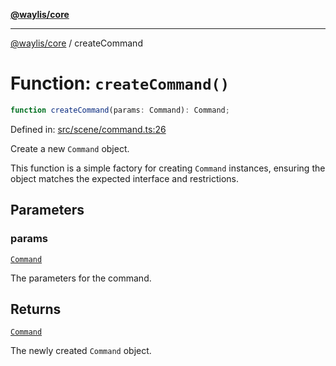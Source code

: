 [**@waylis/core**](../index.md)

***

[@waylis/core](../index.md) / createCommand

# Function: `createCommand()`

```ts
function createCommand(params: Command): Command;
```

Defined in: [src/scene/command.ts:26](https://github.com/waylis/core/blob/ec4e52cc907d26692651cc5868e974b2792624f2/src/scene/command.ts#L26)

Create a new `Command` object.

This function is a simple factory for creating `Command` instances,
ensuring the object matches the expected interface and restrictions.

## Parameters

### params

[`Command`](../interfaces/Command.md)

The parameters for the command.

## Returns

[`Command`](../interfaces/Command.md)

The newly created `Command` object.
